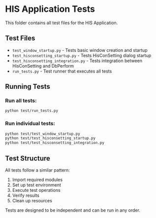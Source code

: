 # HIS Application Tests

This folder contains all test files for the HIS Application.

## Test Files

- `test_window_startup.py` - Tests basic window creation and startup
- `test_hisconsetting_startup.py` - Tests HisConSetting dialog startup
- `test_hisconsetting_integration.py` - Tests integration between HisConSetting and DbPerform
- `run_tests.py` - Test runner that executes all tests

## Running Tests

### Run all tests:
```bash
python test/run_tests.py
```

### Run individual tests:
```bash
python test/test_window_startup.py
python test/test_hisconsetting_startup.py
python test/test_hisconsetting_integration.py
```

## Test Structure

All tests follow a similar pattern:
1. Import required modules
2. Set up test environment
3. Execute test operations
4. Verify results
5. Clean up resources

Tests are designed to be independent and can be run in any order.
